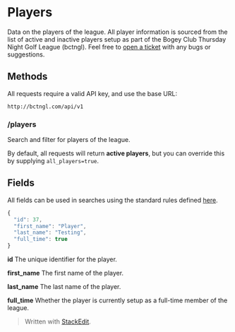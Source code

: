 # Players

Data on the players of the league. All player information is sourced from the list of active and inactive players setup as part of the Bogey Club Thursday Night Golf League (bctngl). Feel free to [open a ticket](https://github.com/jsturdevant/golf-league/issues) with any bugs or suggestions.

## Methods

All requests require a valid API key, and use the base URL:

```
http://bctngl.com/api/v1
```

### /players

Search and filter for players of the league. 

By default, all requests will return __active players__, but you can override this by supplying `all_players=true`.

## Fields

All fields can be used in searches using the standard rules defined [here](../index.md#parameters).

```javascript
{
  "id": 37,
  "first_name": "Player",
  "last_name": "Testing",
  "full_time": true
}
```

__id__
The unique identifier for the player.

__first_name__
The first name of the player.

__last_name__
The last name of the player.

__full_time__
Whether the player is currently setup as a full-time member of the league.


> Written with [StackEdit](https://stackedit.io/).